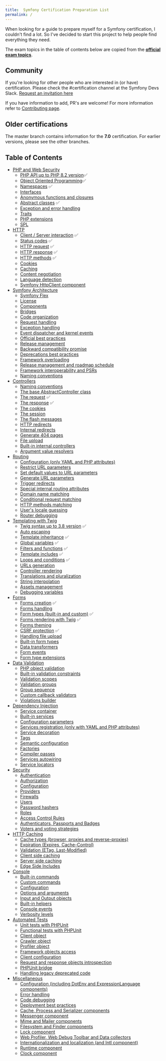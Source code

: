 ```yaml
---
title:  Symfony Certification Preparation List
permalink: /
---
```


When looking for a guide to prepare myself for a Symfony certification, I couldn't find a lot. So I've decided to start
this project to help people find everything they need.

The exam topics in the table of contents below are copied from the
**[official exam topics](https://certification.symfony.com/exams/symfony.html)**.

## Community
If you're looking for other people who are interested in (or have) certification. Please check the #certification channel
at the Symfony Devs Slack. [Request an invitation here](https://symfony.com/slack-invite)

If you have information to add, PR\'s are welcome! For more information refer to [Contributing page](contributing.md).

## Older certifications
The master branch contains information for the **7.0** certification. For earlier versions, please see the other branches.

## Table of Contents

-  [PHP and Web Security](/topics/php-and-web-security.md)
    -  [PHP API up to PHP 8.2 version](/topics/php-and-web-security.md#php-api-up-to-php-82-version)✅
    -  [Object Oriented Programming](/topics/php-and-web-security.md#object-oriented-programming)✅
    -  [Namespaces](/topics/php-and-web-security.md#namespaces) ✅
    -  [Interfaces](/topics/php-and-web-security.md#interfaces)
    -  [Anonymous functions and closures](/topics/php-and-web-security.md#anonymous-functions-and-closures)
    -  [Abstract classes](/topics/php-and-web-security.md#abstract-classes) ✅
    -  [Exception and error handling](/topics/php-and-web-security.md#exception-and-error-handling)
    -  [Traits](/topics/php-and-web-security.md#traits)
    -  [PHP extensions](/topics/php-and-web-security.md#php-extensions)
    -  [SPL](/topics/php-and-web-security.md#spl)
-  [HTTP](/topics/http.md)
    -  [Client / Server interaction](/topics/http.md#client--server-interaction) ✅
    -  [Status codes](/topics/http.md#status-codes) ✅
    -  [HTTP request](/topics/http.md#http-request) ✅
    -  [HTTP response](/topics/http.md#http-response) ✅
    -  [HTTP methods](/topics/http.md#http-methods) ✅
    -  [Cookies](/topics/http.md#cookies)
    -  [Caching](/topics/http.md#caching)
    -  [Content negotiation](/topics/http.md#content-negotiation)
    -  [Language detection](/topics/http.md#language-detection)
    -  [Symfony HttpClient component](/topics/http.md#symfony-httpclient-component)
-  [Symfony Architecture](/topics/symfony-architecture.md)
    -  [Symfony Flex](/topics/symfony-architecture.md#symfony-flex)
    -  [License](/topics/symfony-architecture.md#license)
    -  [Components](/topics/symfony-architecture.md#components)
    -  [Bridges](/topics/symfony-architecture.md#bridges)
    -  [Code organization](/topics/symfony-architecture.md#code-organization)
    -  [Request handling](/topics/symfony-architecture.md#request-handling)
    -  [Exception handling](/topics/symfony-architecture.md#exception-handling)
    -  [Event dispatcher and kernel events](/topics/symfony-architecture.md#event-dispatcher-and-kernel-events)
    -  [Official best practices](/topics/symfony-architecture.md#official-best-practices)
    -  [Release management](/topics/symfony-architecture.md#release-management)
    -  [Backward compatibility promise](/topics/symfony-architecture.md#backward-compatibility-promise)
    -  [Deprecations best practices](/topics/symfony-architecture.md#deprecations-best-practices)
    -  [Framework overloading](/topics/symfony-architecture.md#framework-overloading)
    -  [Release management and roadmap schedule](/topics/symfony-architecture.md#release-management-and-roadmap-schedule)
    -  [Framework interoperability and PSRs](/topics/symfony-architecture.md#framework-interoperability-and-psrs)
    -  [Naming conventions](/topics/symfony-architecture.md#naming-conventions)
-  [Controllers](/topics/controllers.md)
    -  [Naming conventions](/topics/controllers.md#naming-conventions)
    -  [The base AbstractController class](/topics/controllers.md#the-base-abstractcontroller-class)
    -  [The request](/topics/controllers.md#the-request) ✅
    -  [The response](/topics/controllers.md#the-response) ✅
    -  [The cookies](/topics/controllers.md#the-cookies)
    -  [The session](/topics/controllers.md#the-session)
    -  [The flash messages](/topics/controllers.md#the-flash-messages)
    -  [HTTP redirects](/topics/controllers.md#http-redirects)
    -  [Internal redirects](/topics/controllers.md#internal-redirects)
    -  [Generate 404 pages](/topics/controllers.md#generate-404-pages)
    -  [File upload](/topics/controllers.md#file-upload)
    -  [Built-in internal controllers](/topics/controllers.md#built-in-internal-controllers)
    -  [Argument value resolvers](/topics/controllers.md#argument-value-resolvers)
-  [Routing](/topics/routing.md)
    -  [Configuration (only YAML and PHP attributes)](/topics/routing.md#configuration-only-yaml-and-php-attributes)
    -  [Restrict URL parameters](/topics/routing.md#restrict-url-parameters)
    -  [Set default values to URL parameters](/topics/routing.md#set-default-values-to-url-parameters)
    -  [Generate URL parameters](/topics/routing.md#generate-url-parameters)
    -  [Trigger redirects](/topics/routing.md#trigger-redirects)
    -  [Special internal routing attributes](/topics/routing.md#special-internal-routing-attributes)
    -  [Domain name matching](/topics/routing.md#domain-name-matching)
    -  [Conditional request matching](/topics/routing.md#conditional-request-matching)
    -  [HTTP methods matching](/topics/routing.md#http-methods-matching)
    -  [User's locale guessing](/topics/routing.md#users-locale-guessing)
    -  [Router debugging](/topics/routing.md#router-debugging)
-  [Templating with Twig](/topics/templating-with-twig.md)
    -  [Twig syntax up to 3.8 version](/topics/templating-with-twig.md#twig-syntax-up-to-38-version) ✅
    -  [Auto escaping](/topics/templating-with-twig.md#auto-escaping)
    -  [Template inheritance](/topics/templating-with-twig.md#template-inheritance) ✅
    -  [Global variables](/topics/templating-with-twig.md#global-variables) ✅
    -  [Filters and functions](/topics/templating-with-twig.md#filters-and-functions) ✅
    -  [Template includes](/topics/templating-with-twig.md#template-includes) ✅
    -  [Loops and conditions](/topics/templating-with-twig.md#loops-and-conditions) ✅
    -  [URLs generation](/topics/templating-with-twig.md#urls-generation)
    -  [Controller rendering](/topics/templating-with-twig.md#controller-rendering)
    -  [Translations and pluralization](/topics/templating-with-twig.md#translations-and-pluralization)
    -  [String interpolation](/topics/templating-with-twig.md#string-interpolation)
    -  [Assets management](/topics/templating-with-twig.md#assets-management)
    -  [Debugging variables](/topics/templating-with-twig.md#debugging-variables)
-  [Forms](/topics/forms.md)
    -  [Forms creation](/topics/forms.md#forms-creation) ✅
    -  [Forms handling](/topics/forms.md#forms-handling)
    -  [Form types (built-in and custom)](/topics/forms.md#form-types-built-in-and-custom) ✅
    -  [Forms rendering with Twig](/topics/forms.md#forms-rendering-with-twig) ✅
    -  [Forms theming](/topics/forms.md#forms-theming)
    -  [CSRF protection](/topics/forms.md#csrf-protection) ✅
    -  [Handling file upload](/topics/forms.md#handling-file-upload)
    -  [Built-in form types](/topics/forms.md#built-in-form-types)
    -  [Data transformers](/topics/forms.md#data-transformers)
    -  [Form events](/topics/forms.md#form-events)
    -  [Form type extensions](/topics/forms.md#form-type-extensions)
-  [Data Validation](/topics/data-validation.md)
    -  [PHP object validation](/topics/data-validation.md#php-object-validation)
    -  [Built-in validation constraints](/topics/data-validation.md#built-in-validation-constraints)
    -  [Validation scopes](/topics/data-validation.md#validation-scopes)
    -  [Validation groups](/topics/data-validation.md#validation-groups)
    -  [Group sequence](/topics/data-validation.md#group-sequence)
    -  [Custom callback validators](/topics/data-validation.md#custom-callback-validators)
    -  [Violations builder](/topics/data-validation.md#violations-builder)
-  [Dependency Injection](/topics/dependency-injection.md)
    -  [Service container](/topics/dependency-injection.md#service-container)
    -  [Built-in services](/topics/dependency-injection.md#built-in-services)
    -  [Configuration parameters](/topics/dependency-injection.md#configuration-parameters)
    -  [Services registration (only with YAML and PHP attributes)](/topics/dependency-injection.md#services-registration-only-with-yaml-and-php-attributes)
    -  [Service decoration](/topics/dependency-injection.md#service-decoration)
    -  [Tags](/topics/dependency-injection.md#tags)
    -  [Semantic configuration](/topics/dependency-injection.md#semantic-configuration)
    -  [Factories](/topics/dependency-injection.md#factories)
    -  [Compiler passes](/topics/dependency-injection.md#compiler-passes)
    -  [Services autowiring](/topics/dependency-injection.md#services-autowiring)
    -  [Service locators](/topics/dependency-injection.md#service-locators)
-  [Security](/topics/security.md)
    -  [Authentication](/topics/security.md#authentication)
    -  [Authorization](/topics/security.md#authorization)
    -  [Configuration](/topics/security.md#configuration)
    -  [Providers](/topics/security.md#providers)
    -  [Firewalls](/topics/security.md#firewalls)
    -  [Users](/topics/security.md#users)
    -  [Password hashers](/topics/security.md#passwords-hashers)
    -  [Roles](/topics/security.md#roles)
    -  [Access Control Rules](/topics/security.md#access-control-rules)
    -  [Authenticators, Passports and Badges](/topics/security.md#authenticators-passports-and-badges)
    -  [Voters and voting strategies](/topics/security.md#voters-and-voting-strategies)
-  [HTTP Caching](/topics/http-caching.md)
    -  [Cache types (browser, proxies and reverse-proxies)](/topics/http-caching.md#cache-types--browser-proxies-and-reverse-proxies-)
    -  [Expiration (Expires, Cache-Control)](/topics/http-caching.md#expiration--expires-cache-control-)
    -  [Validation (ETag, Last-Modified)](/topics/http-caching.md#validation--etag-last-modified-)
    -  [Client side caching](/topics/http-caching.md#client-side-caching)
    -  [Server side caching](/topics/http-caching.md#server-side-caching)
    -  [Edge Side Includes](/topics/http-caching.md#edge-side-includes)
-  [Console](/topics/console.md)
    -  [Built-in commands](/topics/console.md#built-in-commands)
    -  [Custom commands](/topics/console.md#custom-commands)
    -  [Configuration](/topics/console.md#configuration)
    -  [Options and arguments](/topics/console.md#options-and-arguments)
    -  [Input and Output objects](/topics/console.md#input-and-output-objects)
    -  [Built-in helpers](/topics/console.md#built-in-helpers)
    -  [Console events](/topics/console.md#console-events)
    -  [Verbosity levels](/topics/console.md#verbosity-levels)
-  [Automated Tests](/topics/automated-tests.md)
    -  [Unit tests with PHPUnit](/topics/automated-tests.md#unit-tests-with-phpunit)
    -  [Functional tests with PHPUnit](/topics/automated-tests.md#functional-tests-with-phpunit)
    -  [Client object](/topics/automated-tests.md#client-object)
    -  [Crawler object](/topics/automated-tests.md#crawler-object)
    -  [Profiler object](/topics/automated-tests.md#profiler-object)
    -  [Framework objects access](/topics/automated-tests.md#framework-objects-access)
    -  [Client configuration](/topics/automated-tests.md#client-configuration)
    -  [Request and response objects introspection](/topics/automated-tests.md#request-and-response-objects-introspection)
    -  [PHPUnit bridge](/topics/automated-tests.md#phpunit-bridge)
    -  [Handling legacy deprecated code](/topics/automated-tests.md#handling-legacy-deprecated-code)
-  [Miscellaneous](/topics/miscellaneous.md)
    -  [Configuration (including DotEnv and ExpressionLanguage components)](/topics/miscellaneous.md#configuration-including-dotenv-and-expressionlanguage-components)
    -  [Error handling](/topics/miscellaneous.md#error-handling)
    -  [Code debugging](/topics/miscellaneous.md#code-debugging)
    -  [Deployment best practices](/topics/miscellaneous.md#deployment-best-practices)
    -  [Cache, Process and Serializer components](/topics/miscellaneous.md#cache-process-and-serializer-components)
    -  [Messenger component](/topics/miscellaneous.md#messenger-component)
    -  [Mime and Mailer components](/topics/miscellaneous.md#mime-and-mailer-component)
    -  [Filesystem and Finder components](/topics/miscellaneous.md#filesystem-and-finder-components)
    -  [Lock component](/topics/miscellaneous.md#lock-component)
    -  [Web Profiler, Web Debug Toolbar and Data collectors](/topics/miscellaneous.md#web-profiler-web-debug-toolbar-and-data-collectors)
    -  [Internationalization and localization (and Intl component)](/topics/miscellaneous.md#internationalization-and-localization-and-intl-component)
    -  [Runtime component](/topics/miscellaneous.md#runtime-component)
    -  [Clock component](/topics/miscellaneous.md#clock-component)
